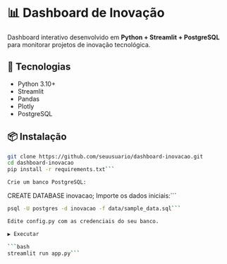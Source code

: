 # 📊 Dashboard de Inovação

Dashboard interativo desenvolvido em **Python + Streamlit + PostgreSQL** para monitorar projetos de inovação tecnológica.

## 🚀 Tecnologias
- Python 3.10+
- Streamlit
- Pandas
- Plotly
- PostgreSQL

## 📦 Instalação
```bash
git clone https://github.com/seuusuario/dashboard-inovacao.git
cd dashboard-inovacao
pip install -r requirements.txt```

Crie um banco PostgreSQL:
```
CREATE DATABASE inovacao;
Importe os dados iniciais:```

```bash
psql -U postgres -d inovacao -f data/sample_data.sql```

Edite config.py com as credenciais do seu banco.

▶️ Executar

```bash
streamlit run app.py```
